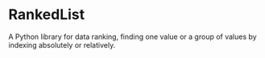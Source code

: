 # RankedList
A Python library for data ranking, finding one value or a group of values by indexing absolutely or relatively.
